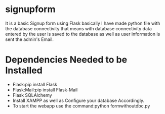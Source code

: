 # signupform
It is a basic Signup form using Flask basically I have made  python file with the database connectivity that means with database connectivity data entered by the user is saved to the database as well as user information is sent the admin's Email.

# Dependencies Needed to be Installed
- Flask:pip install Flask
- Flask:Mail:pip install Flask-Mail
- Flask SQLAlchemy
- Install XAMPP as well as Configure your database Accordingly.
- To start the webapp use the command:python formwithoutdbc.py

